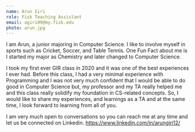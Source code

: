 ```yaml
---
name: Arun Giri
role: Fisk Teaching Assistant
email: agiri09@my.fisk.edu
photo: arun.jpg
---
```

I am Arun, a  junior majoring in Computer Science. I like to involve myself in sports such as Cricket, Soccer, and Table Tennis. One Fun Fact about me is I started my major as Chemistry and later changed to Computer Science.

I took my first ever GIR class in 2020 and it was one of the best experiences I ever had. Before this class, I had a very minimal experience with Programming and I was not very much confident that I would be able to do good in Computer Science but, my professor and my TA really helped me and this class really solidify my foundation in CS-related concepts. So, I would like to share my experiences, and learnings as a TA and at the same time, I look forward to learning from all of you.

I am very much open to conversations so you can reach me at any time and let us be connected on Linkedin.
https://www.linkedin.com/in/arungiri12/
